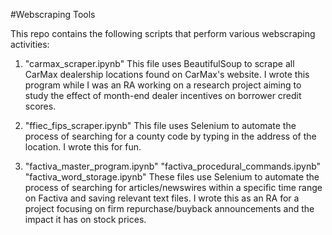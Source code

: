 #Webscraping Tools

This repo contains the following scripts that perform various webscraping activities:


1. "carmax_scraper.ipynb"
    This file uses BeautifulSoup to scrape all CarMax dealership locations found on CarMax's website. I wrote this program while I was an RA working on a research project aiming to study the effect of month-end dealer incentives on borrower credit scores.
    
2. "ffiec_fips_scraper.ipynb"
    This file uses Selenium to automate the process of searching for a county code by typing in the address of the location. I wrote this for fun.

3. "factiva_master_program.ipynb"
   "factiva_procedural_commands.ipynb"
   "factiva_word_storage.ipynb"
   These files use Selenium to automate the process of searching for articles/newswires within a specific time range on Factiva and saving relevant text files. I wrote this as an RA for a project focusing on firm repurchase/buyback announcements and the impact it has on stock prices.
 
